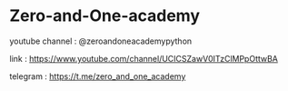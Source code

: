 # Zero-and-One-academy
youtube channel : 
@zeroandoneacademypython

link : 
https://www.youtube.com/channel/UCICSZawV0ITzClMPpOttwBA

telegram :
https://t.me/zero_and_one_academy
